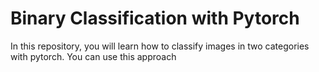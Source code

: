 # Binary Classification with Pytorch

In this repository, you will learn how to classify images in two categories with pytorch.
You can use this approach
